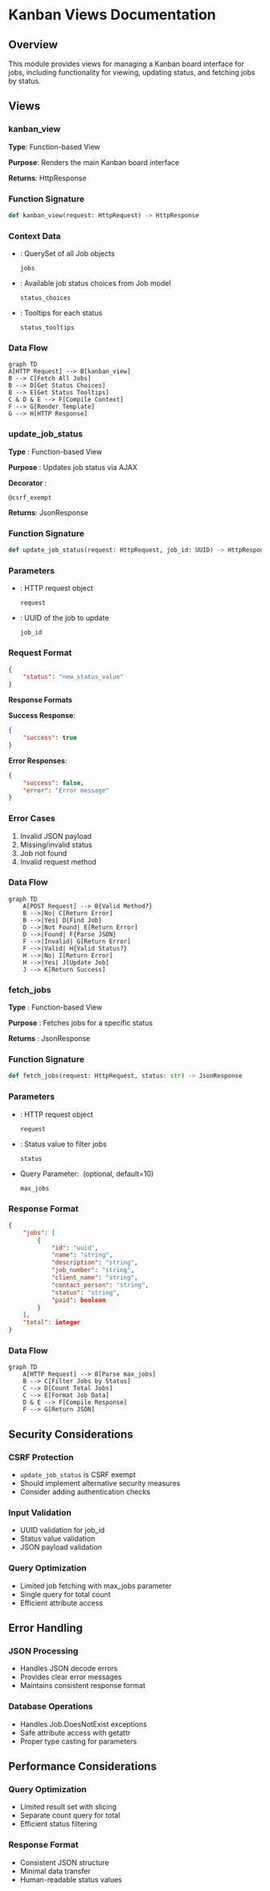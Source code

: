 # Kanban Views Documentation

## Overview

This module provides views for managing a Kanban board interface for jobs, including functionality for viewing, updating status, and fetching jobs by status.

## Views

### kanban_view

**Type**: Function-based View

**Purpose**: Renders the main Kanban board interface

**Returns**: HttpResponse

### Function Signature

```python
def kanban_view(request: HttpRequest) -> HttpResponse
```

### **Context Data**

- : QuerySet of all Job objects
    
    `jobs`
    
- : Available job status choices from Job model
    
    `status_choices`
    
- : Tooltips for each status
    
    `status_tooltips`
    

### **Data Flow**

```mermaid
graph TD
A[HTTP Request] --> B[kanban_view]
B --> C[Fetch All Jobs]
B --> D[Get Status Choices]
B --> E[Get Status Tooltips]
C & D & E --> F[Compile Context]
F --> G[Render Template]
G --> H[HTTP Response]
```

### **update_job_status**

**Type** : Function-based View

**Purpose** : Updates job status via AJAX

**Decorator** :

`@csrf_exempt`

**Returns**: JsonResponse

### **Function Signature**

```python
def update_job_status(request: HttpRequest, job_id: UUID) -> HttpResponse
```

### **Parameters**

- : HTTP request object
    
    `request`
    
- : UUID of the job to update
    
    `job_id`
    

### **Request Format**

```json
{
	"status": "new_status_value"
}
```

**Response Formats**

**Success Response**:

```json
{
    "success": true
}

```

**Error Responses**:

```json
{
    "success": false,
    "error": "Error message"
}

```



### **Error Cases**

1. Invalid JSON payload
2. Missing/invalid status
3. Job not found
4. Invalid request method

### **Data Flow**

```mermaid
graph TD
    A[POST Request] --> B{Valid Method?}
    B -->|No| C[Return Error]
    B -->|Yes| D{Find Job}
    D -->|Not Found| E[Return Error]
    D -->|Found| F{Parse JSON}
    F -->|Invalid| G[Return Error]
    F -->|Valid| H{Valid Status?}
    H -->|No| I[Return Error]
    H -->|Yes| J[Update Job]
    J --> K[Return Success]
```

### **fetch_jobs**

**Type** : Function-based View

**Purpose** : Fetches jobs for a specific status

**Returns** : JsonResponse

### **Function Signature**

```python
def fetch_jobs(request: HttpRequest, status: str) -> JsonResponse
```

### **Parameters**

- : HTTP request object
    
    `request`
    
- : Status value to filter jobs
    
    `status`
    
- Query Parameter:  (optional, default=10)
    
    `max_jobs`
    

### **Response Format**

```json
{
    "jobs": [
        {
            "id": "uuid",
            "name": "string",
            "description": "string",
            "job_number": "string",
            "client_name": "string",
            "contact_person": "string",
            "status": "string",
            "paid": boolean
        }
    ],
    "total": integer
}

```



### **Data Flow**

```mermaid
graph TD
    A[HTTP Request] --> B[Parse max_jobs]
    B --> C[Filter Jobs by Status]
    C --> D[Count Total Jobs]
    C --> E[Format Job Data]
    D & E --> F[Compile Response]
    F --> G[Return JSON]
```

## **Security Considerations**

### **CSRF Protection**

- `update_job_status` is CSRF exempt
- Should implement alternative security measures
- Consider adding authentication checks

### **Input Validation**

- UUID validation for job_id
- Status value validation
- JSON payload validation

### **Query Optimization**

- Limited job fetching with max_jobs parameter
- Single query for total count
- Efficient attribute access

## **Error Handling**

### **JSON Processing**

- Handles JSON decode errors
- Provides clear error messages
- Maintains consistent response format

### **Database Operations**

- Handles Job.DoesNotExist exceptions
- Safe attribute access with getattr
- Proper type casting for parameters

## **Performance Considerations**

### **Query Optimization**

- Limited result set with slicing
- Separate count query for total
- Efficient status filtering

### **Response Format**

- Consistent JSON structure
- Minimal data transfer
- Human-readable status values